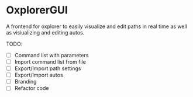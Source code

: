 # OxplorerGUI

A frontend for oxplorer to easily visualize and edit paths in real time as well as visiualizing and editing autos.

TODO:

- [ ] Command list with parameters
- [ ] Import command list from file
- [ ] Export/Import path settings
- [ ] Export/Import autos
- [ ] Branding
- [ ] Refactor code
